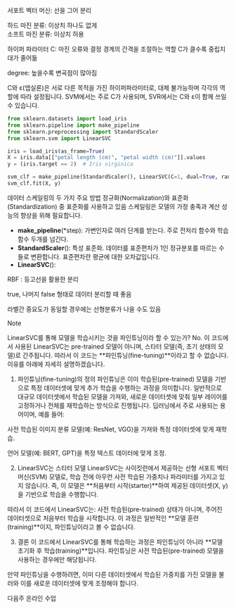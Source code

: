 서포트 벡터 머신: 선을 그어 분리    

하드 마진 분류: 이상치 하나도 없게   
소프트 마진 분류: 이상치 허용     

하이퍼 파라미터 C: 마진 오류와 결정 경계의 간격을 조절하는 역할
C가 클수록 중립지대가 줄어듦

degree: 높을수록 변곡점이 많아짐 

C와 ε(엡실론)은 서로 다른 목적을 가진 하이퍼파라미터로, 대체 불가능하며 각각의 역할에 따라 설정됩니다. SVM에서는 주로 C가 사용되며, SVR에서는 C와 ε이 함께 쓰일 수 있습니다.


```python
from sklearn.datasets import load_iris
from sklearn.pipeline import make_pipeline
from sklearn.preprocessing import StandardScaler
from sklearn.svm import LinearSVC

iris = load_iris(as_frame=True)
X = iris.data[["petal length (cm)", "petal width (cm)"]].values
y = (iris.target == 2)  # Iris virginica

svm_clf = make_pipeline(StandardScaler(), LinearSVC(C=1, dual=True, random_state=42))
svm_clf.fit(X, y)
```

데이터 스케일링의 두 가지 주요 방법 정규화(Normalization)와 표준화(Standardization) 중 표준화를 사용하고 있음
스케일링은 모델의 가정 충족과 계산 성능의 향상을 위해 필요합니다.

- **make_pipeline**(*step): 가변인자로 여러 단계를 받는다. 주로 전처리 함수와 학습 함수 두개를 넘긴다.
- **StandardScaler**(): 특성 표준화. 데이터를 표준편차가 1인 정규분포를 따르는 수들로 변환합니다. 표준편차란 평균에 대한 오차값입니다.
- **LinearSVC**():

RBF : 등고선을 활용한 분리

true, 나머지 false 형태로 데이터 분리할 때 좋음

라벨간 중요도가 동일할 경우에는 선형분류가 나을 수도 있음


> [!Note]
> LinearSVC를 통해 모델을 학습시키는 것을 파인튜닝이라 할 수 있는가?
> No. 이 코드에서 사용된 LinearSVC는 pre-trained 모델이 아니며, 스타터 모델(즉, 초기 상태의 모델)로 간주됩니다. 따라서 이 코드는 **파인튜닝(fine-tuning)**이라고 할 수 없습니다. 이유를 아래에 자세히 설명하겠습니다.
> 
> 1. 파인튜닝(fine-tuning)의 정의
> 파인튜닝은 이미 학습된(pre-trained) 모델을 기반으로 특정 데이터셋에 맞게 추가 학습을 수행하는 과정을 의미합니다. 일반적으로 대규모 데이터셋에서 학습된 모델을 가져와, 새로운 데이터셋에 맞춰 일부 레이어를 고정하거나 전체를 재학습하는 방식으로 진행됩니다. 딥러닝에서 주로 사용되는 용어이며, 예를 들어:
>
> 사전 학습된 이미지 분류 모델(예: ResNet, VGG)을 가져와 특정 데이터셋에 맞게 재학습.
>
> 언어 모델(예: BERT, GPT)을 특정 텍스트 데이터에 맞게 조정.
> 
> 2. LinearSVC는 스타터 모델
> LinearSVC는 사이킷런에서 제공하는 선형 서포트 벡터 머신(SVM) 모델로, 학습 전에 아무런 사전 학습된 가중치나 파라미터를 가지고 있지 않습니다. 즉, 이 모델은 **처음부터 시작(starter)**하여 제공된 데이터셋(X, y)을 기반으로 학습을 수행합니다.
>
> 따라서 이 코드에서 LinearSVC는:
> 사전 학습된(pre-trained) 상태가 아니며, 주어진 데이터셋으로 처음부터 학습을 시작합니다. 이 과정은 일반적인 **모델 훈련(training)**이지, 파인튜닝이라고 볼 수 없습니다.
>
> 3. 결론
> 이 코드에서 LinearSVC를 통해 학습하는 과정은 파인튜닝이 아니라 **모델 초기화 후 학습(training)**입니다. 파인튜닝은 사전 학습된(pre-trained) 모델을 사용하는 경우에만 해당됩니다.
> 
> 만약 파인튜닝을 수행하려면, 이미 다른 데이터셋에서 학습된 가중치를 가진 모델을 불러와 이를 새로운 데이터셋에 맞게 조정해야 합니다.
>

다음주 온라인 수업
